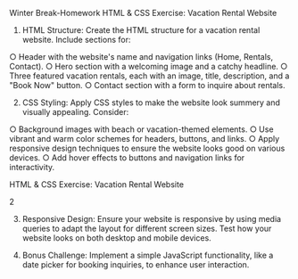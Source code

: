 Winter Break-Homework
HTML & CSS Exercise: Vacation Rental Website
1. HTML Structure: Create the HTML structure for a vacation rental website. Include sections for:

○ Header with the website's name and navigation links (Home, Rentals, Contact).
○ Hero section with a welcoming image and a catchy headline.
○ Three featured vacation rentals, each with an image, title, description, and a "Book Now" button.
○ Contact section with a form to inquire about rentals.

2. CSS Styling: Apply CSS styles to make the website look summery and visually appealing. Consider:

○ Background images with beach or vacation-themed elements.
○ Use vibrant and warm color schemes for headers, buttons, and links.
○ Apply responsive design techniques to ensure the website looks good on various devices.
○ Add hover effects to buttons and navigation links for interactivity.

HTML & CSS Exercise: Vacation Rental Website

2

3. Responsive Design: Ensure your website is responsive by using media queries to
adapt the layout for different screen sizes. Test how your website looks on both
desktop and mobile devices.

4. Bonus Challenge: Implement a simple JavaScript functionality, like a date picker
for booking inquiries, to enhance user interaction.
